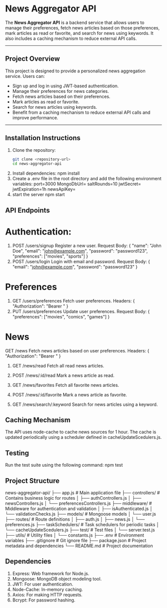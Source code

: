 # News Aggregator API

The **News Aggregator API** is a backend service that allows users to manage their preferences, fetch news articles based on those preferences, mark articles as read or favorite, and search for news using keywords. It also includes a caching mechanism to reduce external API calls.

---

## Project Overview

This project is designed to provide a personalized news aggregation service. Users can:

- Sign up and log in using JWT-based authentication.
- Manage their preferences for news categories.
- Fetch news articles based on their preferences.
- Mark articles as read or favorite.
- Search for news articles using keywords.
- Benefit from a caching mechanism to reduce external API calls and improve performance.

---

## Installation Instructions

1. Clone the repository:
   ```bash
   git clone <repository-url>
   cd news-aggregator-api
   ```
2. Install dependencies:
   npm install
3. Create a .env file in the root directory and add the following environment variables:
   port=3000
   MongoDbUrl=<your-mongodb-url>
   saltRounds=10
   jwtSecret=<your-jwt-secret>
   jwtExpiration=1h
   newsApiKey=<your-news-api-key>
4. start the server
   npm start

## API Endpoints

# Authentication:

1. POST /users/signup
   Register a new user.
   Request Body:
   {
   "name": "John Doe",
   "email": "john@example.com",
   "password": "password123",
   "preferences": ["movies", "sports"]
   }
2. POST /users/login
   Login with email and password.
   Request Body:
   {
   "email": "john@example.com",
   "password": "password123"
   }

# Preferences

1. GET /users/preferences
   Fetch user preferences.
   Headers:
   {
   "Authorization": "Bearer <token>"
   }
2. PUT /users/preferences
   Update user preferences.
   Request Body:
   {
   "preferences": ["movies", "comics", "games"]
   }

# News

GET /news
Fetch news articles based on user preferences.
Headers:
{
"Authorization": "Bearer <token>"
}

1. GET /news/read
   Fetch all read news articles.

2. POST /news/:id/read
   Mark a news article as read.

3. GET /news/favorites
   Fetch all favorite news articles.

4. POST /news/:id/favorite
   Mark a news article as favorite.

5. GET /news/search/:keyword
   Search for news articles using a keyword.

## Caching Mechanism

The API uses node-cache to cache news sources for 1 hour.
The cache is updated periodically using a scheduler defined in cacheUpdateScedulers.js.

## Testing

Run the test suite using the following command:
npm test

## Project Structure

news-aggregator-api/
├── app.js # Main application file
├── controllers/ # Contains business logic for routes
│ ├── authControllers.js
│ ├── newsControllers.js
│ └── preferencesControllers.js
├── middleware/ # Middleware for authentication and validation
│ ├── isAuthenticated.js
│ └── validationChecks.js
├── models/ # Mongoose models
│ └── user.js
├── routes/ # Route definitions
│ ├── auth.js
│ ├── news.js
│ └── preferences.js
├── taskSchedulers/ # Task schedulers for periodic tasks
│ └── cacheUpdateScedulers.js
├── test/ # Test files
│ └── server.test.js
├── utils/ # Utility files
│ └── constants.js
├── .env # Environment variables
├── .gitignore # Git ignore file
├── package.json # Project metadata and dependencies
└── README.md # Project documentation

## Dependencies

1. Express: Web framework for Node.js.
2. Mongoose: MongoDB object modeling tool.
3. JWT: For user authentication.
4. Node-Cache: In-memory caching.
5. Axios: For making HTTP requests.
6. Bcrypt: For password hashing.
